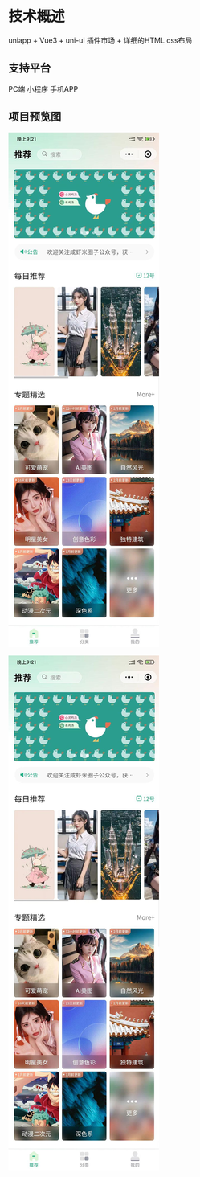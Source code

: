 # 技术概述
uniapp + Vue3 + uni-ui
插件市场 + 详细的HTML css布局

## 支持平台
PC端	小程序	手机APP

## 项目预览图
![](README/1.jpg)

![](README/2.jpg)
